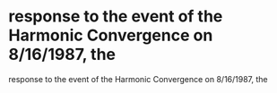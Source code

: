 # response to the event of the Harmonic Convergence on 8/16/1987, the

response to the event of the Harmonic Convergence on 8/16/1987, the